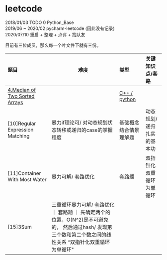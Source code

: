 # leetcode
2018/01/03 TODO 0 Python_Base  
2019/06 ~ 2020/02 pycharm-leetcode (因此没有记录)  
2020/07/10 重启 + 整理 + 点评 + 找队友

目前有三位成员，那么每一个叶文件下就有三份。

  
| 题目     |    难度 |    类型 | 关键知识点/套路  |
| :-------- | --------| :--------| :-- |
| [4.Median of Two Sorted Arrays  ](https://leetcode.com/problems/median-of-two-sorted-arrays/)  |  |  [C++ / python](https://github.com/gou7ma7/leetcode/tree/master/4.%20Hard%20Median%20of%20Two%20Sorted%20Arrays)  |
| [10]Regular Expression Matching    |  暴力if理论可/ 对动态规划状态转移或递归的case的掌握程度  | 基础概念结合情景理解题  | 动态规划/递归扎实的基本功
| [11]Container With Most Water      |  暴力可解/ 套路优化 |  套路题  | 双指针化双重循环为单循环
| [15]3Sum | 三重循环暴力可解/ 套路优化 ｜ 套路题 ｜ 先确定两个的位置，O(N^2)是不可避免的， 然后通过hash/ 发现第三个数和第二个数之间的线性关系 “双指针化双重循环为单循环"
